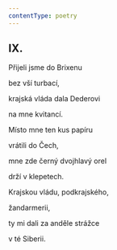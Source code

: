 ```yaml
---
contentType: poetry
---
```


<section>

## IX.  

Přijeli jsme do Brixenu  

bez vší turbací,

krajská vláda dala Dederovi

na mne kvitancí.

</section>

<section>

Místo mne ten kus papíru

vrátili do Čech,

mne zde černý dvojhlavý orel

drží v klepetech.

</section>

<section>

Krajskou vládu, podkrajského,

žandarmerii,

ty mi dali za anděle strážce

v té Siberii.

</section>
